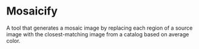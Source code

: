 # Mosaicify
A tool that generates a mosaic image by replacing each region of a source image with the closest-matching image from a catalog based on average color.
